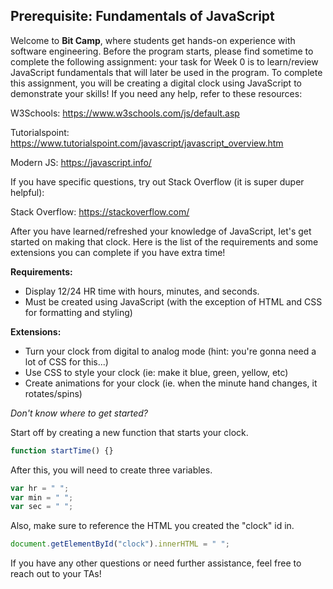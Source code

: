 ## Prerequisite: Fundamentals of JavaScript

Welcome to **Bit Camp**, where students get hands-on experience with software engineering. Before the program starts, please find sometime to complete the following assignment: your task for Week 0 is to learn/review JavaScript fundamentals that will later be used in the program. To complete this assignment, you will be creating a digital clock using JavaScript to demonstrate your skills! If you need any help, refer to these resources:

W3Schools: https://www.w3schools.com/js/default.asp

Tutorialspoint: https://www.tutorialspoint.com/javascript/javascript_overview.htm

Modern JS: https://javascript.info/

If you have specific questions, try out Stack Overflow (it is super duper helpful):

Stack Overflow: https://stackoverflow.com/

After you have learned/refreshed your knowledge of JavaScript, let's get started on making that clock. Here is the list of the requirements and some extensions you can complete if you have extra time!

**Requirements:**

- Display 12/24 HR time with hours, minutes, and seconds.
- Must be created using JavaScript (with the exception of HTML and CSS for formatting and styling)

**Extensions:**

- Turn your clock from digital to analog mode (hint: you're gonna need a lot of CSS for this...)
- Use CSS to style your clock (ie: make it blue, green, yellow, etc)
- Create animations for your clock (ie. when the minute hand changes, it rotates/spins)

*Don't know where to get started?*

Start off by creating a new function that starts your clock.

```js
function startTime() {}
```

After this, you will need to create three variables.

```javascript
var hr = " ";
var min = " ";
var sec = " ";
```

Also, make sure to reference the HTML you created the "clock" id in.

```javascript
document.getElementById("clock").innerHTML = " ";
```

If you have any other questions or need further assistance, feel free to reach out to your TAs!
